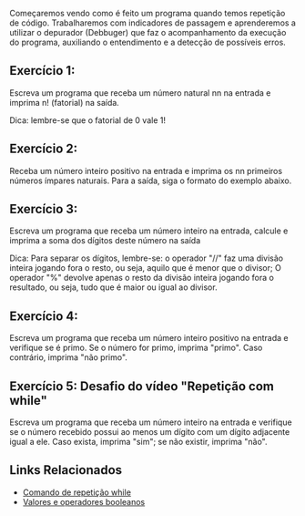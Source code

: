 Começaremos vendo como é feito um programa quando temos repetição de código. Trabalharemos com indicadores de passagem e aprenderemos a utilizar o depurador (Debbuger) que faz o acompanhamento da execução do programa, auxiliando o entendimento e a detecção de possíveis erros.

## Exercício 1:
Escreva um programa que receba um número natural nn na entrada e imprima n! (fatorial) na saída.

Dica: lembre-se que o fatorial de 0 vale 1!

## Exercício 2:
Receba um número inteiro positivo na entrada e imprima os nn primeiros números ímpares naturais. Para a saída, siga o formato do exemplo abaixo.

## Exercício 3:
Escreva um programa que receba um número inteiro na entrada, calcule e imprima a soma dos dígitos deste número na saída

Dica: Para separar os dígitos, lembre-se: o operador "//" faz uma divisão inteira jogando fora o resto, ou seja, aquilo que é menor que o divisor; O operador "%" devolve apenas o resto da divisão inteira jogando fora o resultado, ou seja, tudo que é maior ou igual ao divisor.

## Exercício 4:
Escreva um programa que receba um número inteiro positivo na entrada e verifique se é primo. Se o número for primo, imprima "primo". Caso contrário, imprima "não primo".

## Exercício 5: Desafio do vídeo "Repetição com while"
Escreva um programa que receba um número inteiro na entrada e verifique se o número recebido possui ao menos um dígito com um dígito adjacente igual a ele. Caso exista, imprima "sim"; se não existir, imprima "não".

## Links Relacionados
- [Comando de repetição while](https://panda.ime.usp.br/aulasPython/static/aulasPython/while.html)
- [Valores e operadores booleanos](https://panda.ime.usp.br/aulasPython/static/aulasPython/aula05.html)
